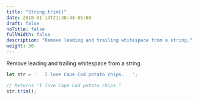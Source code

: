 ```yaml
---
title: "String.trim()"
date: 2018-01-14T21:38:44-05:00
draft: false
noTitle: false
fullWidth: false
description: "Remove leading and trailing whitespace from a string."
weight: 30
---
```


Remove leading and trailing whitespace from a string.

```javascript
let str = '   I love Cape Cod potato chips.   ';

// Returns "I love Cape Cod potato chips."
str.trim();
```